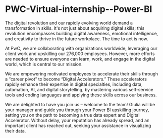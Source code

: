 # PWC-Virtual-internship--Power-BI
The digital revolution and our rapidly evolving world demand a transformation in skills. It's not just about acquiring digital skills; this revolution encompasses building digital awareness, emotional intelligence, and creativity to thrive in the future workplace. The time to act is now.

At PwC, we are collaborating with organizations worldwide, leveraging our client work and upskilling our 276,000 employees. However, more efforts are needed to ensure everyone can learn, work, and engage in the digital world, which is central to our mission.

We are empowering motivated employees to accelerate their skills through a “career pivot” to become “Digital Accelerators.” These accelerators rapidly enhance their expertise in digital specialties, including data, automation, AI, and digital storytelling, by mastering various self-service tools and coding languages and applying these skills across our business.

We are delighted to have you join us – welcome to the team! Giulia will be your manager and guide you through your Power BI upskilling journey, setting you on the path to becoming a true data expert and Digital Accelerator. Without delay, your reputation has already spread, and an important client has reached out, seeking your assistance in visualizing their data.
